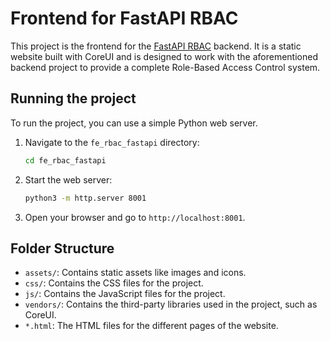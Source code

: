# Frontend for FastAPI RBAC

This project is the frontend for the [FastAPI RBAC](https://github.com/satriyobud/rbac_fastapi) backend. It is a static website built with CoreUI and is designed to work with the aforementioned backend project to provide a complete Role-Based Access Control system.

## Running the project

To run the project, you can use a simple Python web server.

1.  Navigate to the `fe_rbac_fastapi` directory:
    ```bash
    cd fe_rbac_fastapi
    ```
2.  Start the web server:
    ```bash
    python3 -m http.server 8001
    ```
3.  Open your browser and go to `http://localhost:8001`.

## Folder Structure

*   `assets/`: Contains static assets like images and icons.
*   `css/`: Contains the CSS files for the project.
*   `js/`: Contains the JavaScript files for the project.
*   `vendors/`: Contains the third-party libraries used in the project, such as CoreUI.
*   `*.html`: The HTML files for the different pages of the website.
